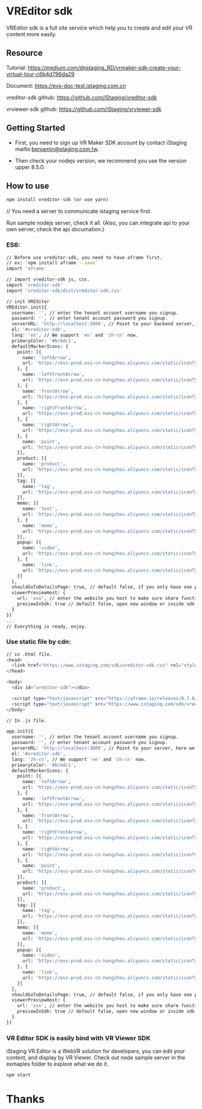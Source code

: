 # VREditor sdk

VREditor sdk is a full site service which help you to create and edit your VR content more easily.

## Resource

Tutorial: https://medium.com/@istaging_RD/vrmaker-sdk-create-your-virtual-tour-c6b4d796da29

Document: https://evs-doc-test.istaging.com.cn

vreditor-sdk github: https://github.com/iStaging/vreditor-sdk

vrviewer-sdk github: https://github.com/iStaging/vrviewer-sdk

## Getting Started

* First, you need to sign up VR Maker SDK account by contact iStaging mailto:benjamin@staging.com.tw.

* Then check your nodejs version, we recommend you use the version upper 8.5.0.

## How to use

```javascript
npm install vreditor-sdk (or use yarn)
```

// You need a server to communicate istaging service first.

Run sample nodejs server, check it all.
(Also, you can integrate api to your own server, check the api documation.)

### ES6:

``` bash
// Before use vreditor-sdk, you need to have aframe first.
// ex: `npm install aframe --save`
import 'aframe'

// import vreditor-sdk js, css.
import 'vreditor-sdk'
import 'vreditor-sdk/dist/vreditor-sdk.css'

// init VREditor
VREditor.init({
  username: '', // enter the tenant account username you signup.
  password: '', // enter tenant account password you signup.
  serverURL: 'http://localhost:3000', // Point to your backend server, here we point to the sample node server.
  el: '#vreditor-sdk',
  lang: 'en', // We support 'en' and 'zh-cn' now.
  primaryColor: '#bcbdc1',
  defaultMarkerIcons: {
    point: [{
      name: 'leftArrow',
      url: 'https://evs-prod.oss-cn-hangzhou.aliyuncs.com/static/iconTypes/left-arrow.png'
    }, {
      name: 'leftFrontArrow',
      url: 'https://evs-prod.oss-cn-hangzhou.aliyuncs.com/static/iconTypes/left-front-arrow.png'
    }, {
      name: 'frontArrow',
      url: 'https://evs-prod.oss-cn-hangzhou.aliyuncs.com/static/iconTypes/front-arrow.png'
    }, {
      name: 'rightFrontArrow',
      url: 'https://evs-prod.oss-cn-hangzhou.aliyuncs.com/static/iconTypes/right-front-arrow.png'
    }, {
      name: 'rightArrow',
      url: 'https://evs-prod.oss-cn-hangzhou.aliyuncs.com/static/iconTypes/right-arrow.png'
    }, {
      name: 'point',
      url: 'https://evs-prod.oss-cn-hangzhou.aliyuncs.com/static/iconTypes/point.png'
    }],
    product: [{
      name: 'product',
      url: 'https://evs-prod.oss-cn-hangzhou.aliyuncs.com/static/iconTypes/product.png'
    }],
    tag: [{
      name: 'tag',
      url: 'https://evs-prod.oss-cn-hangzhou.aliyuncs.com/static/iconTypes/tag.png'
    }],
    memo: [{
      name: 'test',
      url: 'https://evs-prod.oss-cn-hangzhou.aliyuncs.com/static/iconTypes/left-arrow.png'
    }, {
      name: 'memo',
      url: 'https://evs-prod.oss-cn-hangzhou.aliyuncs.com/static/iconTypes/memo.png'
    }],
    popup: [{
      name: 'video',
      url: 'https://evs-prod.oss-cn-hangzhou.aliyuncs.com/static/iconTypes/video.png'
    }, {
      name: 'link',
      url: 'https://evs-prod.oss-cn-hangzhou.aliyuncs.com/static/iconTypes/link.png'
    }]
  },
  shouldGoToDetailsPage: true, // default false, if you only have one panoCollection, it will go to panoCollection detail page automatically.
  viewerPreviewHost: {
    url: 'xxx', // enter the website you host to make sure share function work.
    previewInSdk: true // default false, open new window or inside sdk.
  }
})
...
// Everything is ready, enjoy.
```

### Use static file by cdn:

``` bash
// in .html file.
<head>
  <link href="https://www.istaging.com/sdk/vreditor-sdk.css" rel="stylesheet"></link>
</head>

<body>
  <div id="vreditor-sdk"></div>

  <script type="text/javascript" src="https://aframe.io/releases/0.7.0/aframe.min.js"></script>
  <script type="text/javascript" src="https://www.istaging.com/sdk/vreditor-sdk.js"></script>
</body>
```

``` bash
// In .js file.

app.init({
  username: '', // enter the tenant account username you signup.
  password: '', // enter tenant account password you signup.
  serverURL: 'http://localhost:3000', // Point to your server, here we point to the sample node server.
  el: '#vreditor-sdk',
  lang: 'zh-cn', // We support 'en' and 'zh-cn' now.
  primaryColor: '#bcbdc1',
  defaultMarkerIcons: {
    point: [{
      name: 'leftArrow',
      url: 'https://evs-prod.oss-cn-hangzhou.aliyuncs.com/static/iconTypes/left-arrow.png'
    }, {
      name: 'leftFrontArrow',
      url: 'https://evs-prod.oss-cn-hangzhou.aliyuncs.com/static/iconTypes/left-front-arrow.png'
    }, {
      name: 'frontArrow',
      url: 'https://evs-prod.oss-cn-hangzhou.aliyuncs.com/static/iconTypes/front-arrow.png'
    }, {
      name: 'rightFrontArrow',
      url: 'https://evs-prod.oss-cn-hangzhou.aliyuncs.com/static/iconTypes/right-front-arrow.png'
    }, {
      name: 'rightArrow',
      url: 'https://evs-prod.oss-cn-hangzhou.aliyuncs.com/static/iconTypes/right-arrow.png'
    }, {
      name: 'point',
      url: 'https://evs-prod.oss-cn-hangzhou.aliyuncs.com/static/iconTypes/point.png'
    }],
    product: [{
      name: 'product',
      url: 'https://evs-prod.oss-cn-hangzhou.aliyuncs.com/static/iconTypes/product.png'
    }],
    tag: [{
      name: 'tag',
      url: 'https://evs-prod.oss-cn-hangzhou.aliyuncs.com/static/iconTypes/tag.png'
    }],
    memo: [{
      name: 'memo',
      url: 'https://evs-prod.oss-cn-hangzhou.aliyuncs.com/static/iconTypes/memo.png'
    }],
    popup: [{
      name: 'video',
      url: 'https://evs-prod.oss-cn-hangzhou.aliyuncs.com/static/iconTypes/video.png'
    }, {
      name: 'link',
      url: 'https://evs-prod.oss-cn-hangzhou.aliyuncs.com/static/iconTypes/link.png'
    }]
  },
  shouldGoToDetailsPage: true, // default false, if you only have one panoCollection, it will go to panoCollection detail page automatically.
  viewerPreviewHost: {
    url: 'xxx', // enter the website you host to make sure share function work.
    previewInSdk: true // default false, open new window or inside sdk.
  }
})
```

### VR Editor SDK is easily bind with VR Viewer SDK
iStaging VR Editor is a WebVR solution for developers, you can edit your content, and display by VR Viewer.
Check out node sample server in the exmaples folder to explore what we do it.

``` bash
npm start
```

# Thanks
